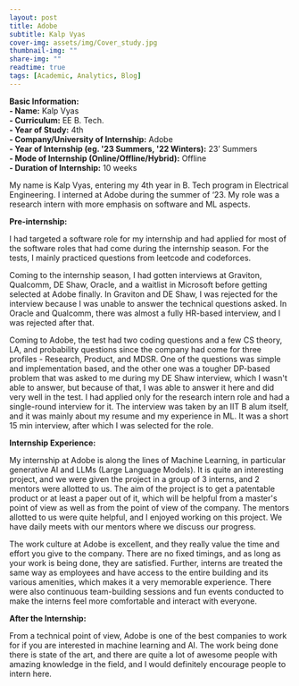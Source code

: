 ```yaml
---
layout: post
title: Adobe
subtitle: Kalp Vyas
cover-img: assets/img/Cover_study.jpg
thumbnail-img: ""
share-img: ""
readtime: true
tags: [Academic, Analytics, Blog]
---
```



**Basic Information:**\
**- Name:** Kalp Vyas\
**- Curriculum:** EE B. Tech.\
**- Year of Study:** 4th\
**- Company/University of Internship:** Adobe\
**- Year of Internship (eg. '23 Summers, '22 Winters):** 23’ Summers\
**- Mode of Internship (Online/Offline/Hybrid):** Offline\
**- Duration of Internship:** 10 weeks

My name is Kalp Vyas, entering my 4th year in B. Tech program in Electrical
Engineering. I interned at Adobe during the summer of ‘23. My role was a research
intern with more emphasis on software and ML aspects.

**Pre-internship:**

I had targeted a software role for my internship and had applied for most of the software
roles that had come during the internship season. For the tests, I mainly practiced
questions from leetcode and codeforces.

Coming to the internship season, I had gotten interviews at Graviton, Qualcomm, DE
Shaw, Oracle, and a waitlist in Microsoft before getting selected at Adobe finally. In
Graviton and DE Shaw, I was rejected for the interview because I was unable to answer
the technical questions asked. In Oracle and Qualcomm, there was almost a fully
HR-based interview, and I was rejected after that.

Coming to Adobe, the test had two coding questions and a few CS theory, LA, and
probability questions since the company had come for three profiles - Research,
Product, and MDSR. One of the questions was simple and implementation based, and
the other one was a tougher DP-based problem that was asked to me during my DE
Shaw interview, which I wasn't able to answer, but because of that, I was able to answer
it here and did very well in the test. I had applied only for the research intern role and
had a single-round interview for it. The interview was taken by an IIT B alum itself, and it
was mainly about my resume and my experience in ML. It was a short 15 min interview,
after which I was selected for the role.

**Internship Experience:**

My internship at Adobe is along the lines of Machine Learning, in particular generative
AI and LLMs (Large Language Models). It is quite an interesting project, and we were
given the project in a group of 3 interns, and 2 mentors were allotted to us. The aim of
the project is to get a patentable product or at least a paper out of it, which will be
helpful from a master's point of view as well as from the point of view of the company.
The mentors allotted to us were quite helpful, and I enjoyed working on this project. We
have daily meets with our mentors where we discuss our progress.

The work culture at Adobe is excellent, and they really value the time and effort you give
to the company. There are no fixed timings, and as long as your work is being done,
they are satisfied. Further, interns are treated the same way as employees and have
access to the entire building and its various amenities, which makes it a very
memorable experience. There were also continuous team-building sessions and fun
events conducted to make the interns feel more comfortable and interact with everyone.

**After the Internship:**

From a technical point of view, Adobe is one of the best companies to work for if you are
interested in machine learning and AI. The work being done there is state of the art, and
there are quite a lot of awesome people with amazing knowledge in the field, and I
would definitely encourage people to intern here.
